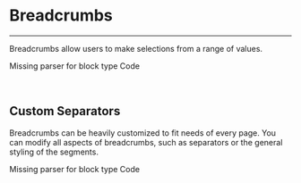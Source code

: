 
# Breadcrumbs

---

Breadcrumbs allow users to make selections from a range of values.



Missing parser for block type Code

 

## Custom Separators

Breadcrumbs can be heavily customized to fit needs of every page. You can modify all aspects of breadcrumbs, such as separators or the general styling of the segments.



Missing parser for block type Code

 